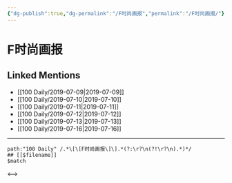 ```yaml
---
{"dg-publish":true,"dg-permalink":"/F时尚画报","permalink":"/F时尚画报/"}
---
```


# F时尚画报

## Linked Mentions
- [[100 Daily/2019-07-09\|2019-07-09]]
- [[100 Daily/2019-07-10\|2019-07-10]]
- [[100 Daily/2019-07-11\|2019-07-11]]
- [[100 Daily/2019-07-12\|2019-07-12]]
- [[100 Daily/2019-07-13\|2019-07-13]]
- [[100 Daily/2019-07-16\|2019-07-16]]


---

```expander
path:"100 Daily" /.*\[\[F时尚画报\]\].*(?:\r?\n(?!\r?\n).*)*/
## [[$filename]]
$match
```

<-->